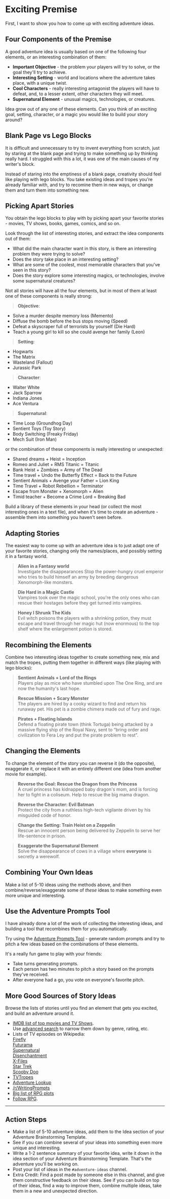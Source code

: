 <!-- Exciting Premise -->
# Exciting Premise
First, I want to show you how to come up with exciting adventure ideas.

## Four Components of the Premise
 A good adventure idea is usually based on one of the following four elements, or an interesting combination of them:
- **Important Objective** - the problem your players will try to solve, or the goal they'll try to achieve.
- **Interesting Setting** - world and locations where the adventure takes place, with a unique twist.
- **Cool Characters** - really interesting antagonist the players will have to defeat, and, to a lesser extent, other characters they will meet.
- **Supernatural Element** - unusual magics, technologies, or creatures.
<!--or mysteries-->

Idea grow out of any one of these elements. Can you think of an exciting goal, setting, character, or a magic you would like to build your story around?

## Blank Page vs Lego Blocks
It is difficult and unnecessary to try to invent everything from scratch, just by staring at the blank page and trying to make something up by thinking really hard. I struggled with this a lot, it was one of the main causes of my writer's block.

Instead of staring into the emptiness of a blank page, creativity should feel like playing with lego blocks. You take existing ideas and tropes you're already familiar with, and try to recomine them in new ways, or change them and turn them into something new.

## Picking Apart Stories
You obtain the lego blocks to play with by picking apart your favorite stories - movies, TV shows, books, games, comics, and so on.

Look through the list of interesting stories, and extract the idea components out of them:
- What did the main character want in this story, is there an interesting problem they were trying to solve?
- Does the story take place in an interesting setting?
- What are some of the coolest, most memorable characters that you've seen in this story?
- Does the story explore some interesting magics, or technologies, involve some supernatural creatures?

Not all stories will have all the four elements, but in most of them at least one of these components is really strong:

> **Objective**: 
- Solve a murder despite memory loss (Memento)
- Diffuse the bomb before the bus stops moving (Speed)
- Defeat a skyscraper full of terrorists by yourself (Die Hard)
- Teach a young girl to kill so she could avenge her family (Leon)

> **Setting**: 
- Hogwarts
- The Matrix
- Wasteland (Fallout)
- Jurassic Park

> **Character**:
- Walter White
- Jack Sparrow
- Indiana Jones
- Ace Ventura

> **Supernatural**: 
- Time Loop (Groundhog Day)
- Sentient Toys (Toy Story)
- Body Switching (Freaky Friday)
- Mech Suit (Iron Man)


or the combination of these components is really interesting or unexpected:

> 
- Shared dreams + Heist = Inception
- Romeo and Juliet + RMS Titanic = Titanic
- Bank Heist + Zombies = Army of The Dead
- Time travel + Undo the Butterfly Effect = Back to the Future
- Sentient Animals + Avenge your Father = Lion King
- Time Travel + Robot Rebellion = Terminator
- Escape from Monster + Xenomorph = Alien
- Timid teacher + Become a Crime Lord = Breaking Bad

Build a library of these elements in your head (or collect the most interesting ones in a text file), and when it's time to create an adventure - assemble them into something you haven't seen before.

## Adapting Stories
The easiest way to come up with an adventure idea is to just adapt one of your favorite stories, changing only the names/places, and possibly setting it in a fantasy world.

> **Alien in a Fantasy world**  
Investigate the disappearances Stop the power-hungry cruel emperor who tries to build himself an army by breeding dangerous Xenomorph-like monsters.

> **Die Hard in a Magic Castle**  
Vampires took over the magic school, you're the only ones who can rescue their hostages before they get turned into vampires.

> **Honey I Shrunk The Kids**  
Evil witch poisons the players with a shrinking potion, they must escape and travel through her magic hut (now enormous) to the top shelf where the enlargement potion is stored.

## Recombining the Elements
Combine two interesting ideas together to create something new, mix and match the tropes, putting them together in different ways (like playing with lego blocks):

> **Sentient Animals + Lord of the Rings**  
Players play as mice who have stumbled upon The One Ring, and are now the humanity's last hope.

> **Rescue Mission + Scary Monster**  
The players are hired by a cooky wizard to find and return his runaway pet. His pet is a zombie chimera made out of fury and rage.

> **Pirates + Floating Islands**  
Defend a floating pirate town (think Tortuga) being attacked by a massive flying ship of the Royal Navy, sent to “bring order and civilization to Fera Ley and put the pirate problem to rest”.


## Changing the Elements
To change the element of the story you can reverse it (do the opposite), exaggerate it, or replace it with an entirely different one (idea from another movie for example).

> **Reverse the Goal: Rescue the Dragon from the Princess**  
A cruel princess has kidnapped baby dragon's mom, and is forcing her to fight in a coliseum. Help to rescue the big mama dragon.

> **Reverse the Character: Evil Batman**  
Protect the city from a ruthless high-tech vigilante driven by his misguided code of honor.

> **Change the Setting: Train Heist on a Zeppelin**  
Rescue an innocent person being delivered by Zeppelin to serve her life-sentence in prison.

> **Exaggerate the Supernatural Element**  
Solve the disappearance of cows in a village where **everyone** is secretly a werewolf.

## Combining Your Own Ideas
Make a list of 5-10 ideas using the methods above, and then combine/reverse/exaggerate some of *these* ideas to make something even more unique and interesting.

## Use the Adventure Prompts Tool
I have already done a lot of the work of collecting the interesting ideas, and building a tool that recombines them for you automatically.

Try using the [Adventure Prompts Tool](https://perchance.org/adventure-prompts) - generate random prompts and try to pitch a few ideas based on the combinations of these elements.

It's a really fun game to play with your friends:
- Take turns generating prompts.
- Each person has two minutes to pitch a story based on the prompts they've received.
- After everyone had a go, you vote on everyone's favorite pitch.

## More Good Sources of Story Ideas
Browse the lists of stories until you find an element that gets you excited, and build an adventure around it.

- [IMDB list of top movies and TV Shows](https://www.imdb.com/search/title/?title_type=feature,tv_series&user_rating=6.0,10.0&sort=num_votes,desc&count=250).   
Use [advanced search](https://www.imdb.com/search/title/) to narrow them down by genre, rating, etc.
- Lists of TV episodes on Wikipedia:   
[Firefly](https://en.wikipedia.org/wiki/Firefly_%28TV_series%29#Episodes)  
[Futurama](https://en.wikipedia.org/wiki/Futurama_%28season_1%29#Episodes)  
[Supernatural](https://en.wikipedia.org/wiki/Supernatural_%28season_1%29#Episodes)  
[Disenchantment](https://en.wikipedia.org/wiki/Disenchantment_%28TV_series%29#Episodes)  
[X-Files](https://en.wikipedia.org/wiki/The_X-Files_%28season_1%29#Episodes)  
[Star Trek](https://en.wikipedia.org/wiki/Star_Trek:_The_Next_Generation_%28season_1%29#Episodes)  
[Scooby Doo](https://en.wikipedia.org/wiki/List_of_Scooby-Doo!_Mystery_Incorporated_episodes)  
- [TVTropes](https://tvtropes.org/pmwiki/pmwiki.php/Main/HighConcept)
- [Adventure Lookup](https://adventurelookup.com/adventures)
- [/r/WritingPrompts](https://www.reddit.com/r/WritingPrompts/)
- [Big list of RPG plots](https://kimberleycresswell.files.wordpress.com/2012/12/the-big-list-of-rpg-plots.pdf)
- [Follow RPG](http://www.lamemage.com/follow/).

<!-- 

3 core elements - brandon sanderson vienn diagram. Plot, Characters, Setting/Idea. 
Bottom-Up ideas.
A scene, a theme. What kind of core elements can that lead to?
NPC or monster I want to use, something specific I want players to do.

-->
 
---
## Action Steps
- Make a list of 5-10 adventure ideas, add them to the Idea section of your Adventure Brainstorming Template.
- See if you can combine several of your ideas into something even more unique and interesting.
- Write a 1-2 sentence summary of your favorite idea, write it down in the idea section of your Adventure Brainstorming Template. That's the adventure you'll be working on.
- Post your list of ideas in the `#adventure-ideas` channel.
- Extra Credit: Find a post made by someone else in this channel, and give them constructive feedback on their ideas. See if you can build on top of their ideas, find a way to improve them, combine multiple ideas, take them in a new and unexpected direction.
